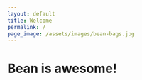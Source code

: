 ```yaml
---
layout: default
title: Welcome
permalink: /
page_image: /assets/images/bean-bags.jpg
---
```


# Bean is awesome!

<div id="instafeed"></div>
